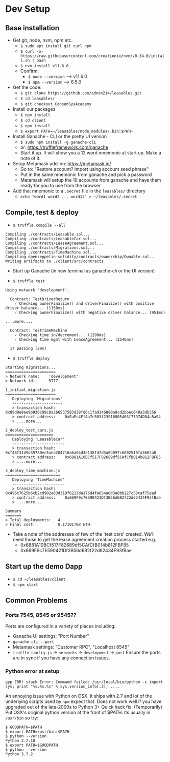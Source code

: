 
# Dev Setup

## Base installation
* Get git, node, nvm, npm etc.
    * `$ sudo apt install git curl npm`
    * `$ curl -o- https://raw.githubusercontent.com/creationix/nvm/v0.34.0/install.sh | bash`
    * `$ nvm install v11.6.0`
    * Confirm:
        * `$ node --version` --> v11.6.0
        * `$ npm --version` --> 6.5.0
* Get the code:
    * `$ git clone https://github.com/adnan214/leasables.git`
    * `$ cd leasables/`
    * `$ git checkout ConsenSysAcademy`
* Install our packages
    * `$ npm install`
    * `$ cd client`
    * `$ npm install`
    * `$ export PATH=~/leasables/node_modules/.bin:$PATH`
* Install Ganache - CLI or the pretty UI version
    * `$ sudo npm install -g ganache-cli`
    * or: https://truffleframework.com/ganache
    * Start it up. It will show you a 12 word mnemonic at start up. Make a note of it.
* Setup Metamask add-on: https://metamask.io/
   * Go to: "Restore account? Import using account seed phrase"
   * Put in the same mnemonic from ganache and pick a password
   * Metamask will setup the 10 accounts from ganache and have them ready for you to use from the browser
* Add that mnemonic to a `.secret` file in the `leasables/` directory
   * `echo "word1 word2 ... word12" > ~/leasables/.secret`
    

## Compile, test & deploy

* `$ truffle compile --all`
```
Compiling ./contracts/Leasable.sol...
Compiling ./contracts/LeasableCar.sol...
Compiling ./contracts/LeaseAgreement.sol...
Compiling ./contracts/Migrations.sol...
Compiling ./contracts/TimeMachine.sol...
Compiling openzeppelin-solidity/contracts/ownership/Ownable.sol...
Writing artifacts to ./client/src/contracts
```

* Start up Ganache (in new terminal as ganache-cli or the UI version)

* `$ truffle test`

```
Using network 'development'.

  Contract: TestDriverReturn
    ✓ Checking ownerFinalize() and driverFinalize() with positive driver balance... (1150ms)
    ✓ Checking ownerFinalize() with negative driver balance... (951ms)

....more....

  Contract: TestTimeMachine
    ✓ Checking time in/decrement... (1298ms)
    ✓ Checking time mgmt with LeaseAgreement... (2546ms)

  17 passing (29s)
```

* `$ truffle deploy`
```
Starting migrations...
======================
> Network name:    'development'
> Network id:      5777

1_initial_migration.js
======================
   Deploying 'Migrations'
   ----------------------
   > transaction hash:    0x09d9e8ee9b930c99c8a2b6537583d28fd6c1fad146880a9cd2bbec640a3db556
   > contract address:    0xEaEc4Ef4a7c503f23916805463f77974D84c8a94
   > ....more...

2_deploy_test_cars.js
=====================
   Deploying 'LeasableCar'
   -----------------------
   > transaction hash:    0xf46f3149d39780ec5aea204716a6a64d3e138fd7d3a0b097c6802510fa3602a8
   > contract address:    0x6881A10BCf517F82689df5CAfCfB014b812FBF85
   > ....more...

3_deploy_time_machine.js
========================
   Deploying 'TimeMachine'
   -----------------------
   > transaction hash:    0x496c7625b6cb2cd902a83d319f6213da176d4fa854a0d3a8bb227c58caf75ead
   > contract address:    0x669F9c7E590421Df3B56d682f22d62434F93fBae
   > ....more...
   
Summary
=======
> Total deployments:   4
> Final cost:          0.17101708 ETH
```

* Take a note of the addresses of few of the 'test cars' created. We'll need those to get the lease agreement creation process started e.g.
   * 0x6881A10BCf517F82689df5CAfCfB014b812FBF85
   * 0x669F9c7E590421Df3B56d682f22d62434F93fBae

## Start up the demo Dapp

* `$ cd ~/leasables/client`
* `$ npm start`



## Common Problems

### Ports 7545, 8545 or 9545??

Ports are configured in a variety of places including:
* Ganache UI settings: "Port Number"
* `ganache-cli --port`
* Metamask settings: "Customer RPC", "Localhost 8545"
* `truffle-config.js` -> `networks` -> `development` -> `port`
Ensure the ports are in sync if you have any connection issues.


### Python error at setup

`gyp ERR! stack Error: Command failed: /usr/local/bin/python -c import sys; print "%s.%s.%s" % sys.version_info[:3]; ....`

An annoying issue with Python on OSX. It ships with 2.7 and lot of the underlying scripts used by `npm` expect that. Does not work well if you have upgraded out of the late-2000s to Python 3+
Quick hack fix: (Temporarily) Put OSX's original python version at the front of $PATH. Its usually in `/usr/bin` so try:
```
$ GOODPATH=$PATH
$ export PATH=/usr/bin:$PATH
$ python --version
Python 2.7.10
$ export PATH=$GOODPATH
$ python --version
Python 3.7.2
```